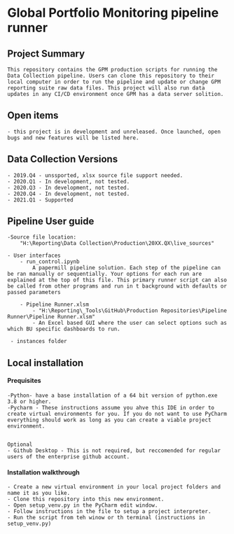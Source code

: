 # Global Portfolio Monitoring pipeline runner


## Project Summary
    
    This repository contains the GPM production scripts for running the Data Collection pipeline. Users can clone this repository to their local computer in order to run the pipeline and update or change GPM reporting suite raw data files. This project will also run data updates in any CI/CD environment once GPM has a data server solition.
    
    
## Open items
    - this project is in development and unreleased. Once launched, open bugs and new features will be listed here.


## Data Collection Versions
    
    - 2019.Q4 - unssported, xlsx source file support needed.
    - 2020.Q1 - In development, not tested.
    - 2020.Q3 - In development, not tested.
    - 2020.Q4 - In development, not tested.
    - 2021.Q1 - Supported

## Pipeline User guide

    -Source file location:
        "H:\Reporting\Data Collection\Production\20XX.QX\live_sources"
    
    - User interfaces
        - run_control.ipynb
            A papermill pipeline solution. Each step of the pipeline can be ran manually or sequentially. Your options for each run are explained at the top of this file. This primary runner script can also be called from other programs and run in t background with defaults or passed parameters        
        
        - Pipeline Runner.xlsm
            - "H:\Reporting\_Tools\GitHub\Production Repositories\Pipeline Runner\Pipeline Runner.xlsm"
            - An Excel based GUI where the user can select options such as which BU specific dashboards to run.
        
     - instances folder
         


## Local installation

#### Prequisites
    
    -Python- have a base installation of a 64 bit version of python.exe 3.8 or higher.
    -Pycharm - These instructions assume you ahve this IDE in order to create virtual environments for you. If you do not want to use PyCharm everything should work as long as you can create a viable project environment.
    

    Optional
    - Github Desktop - This is not required, but reccomended for regular users of the enterprise github account.

#### Installation walkthrough

    - Create a new virtual environment in your local project folders and name it as you like.
    - Clone this repository into this new environment.
    - Open setup_venv.py in the PyCharm edit window.
    - Follow instructions in the file to setup a project interpreter.
    - Run the script from teh winow or th terminal (instructions in setup_venv.py)